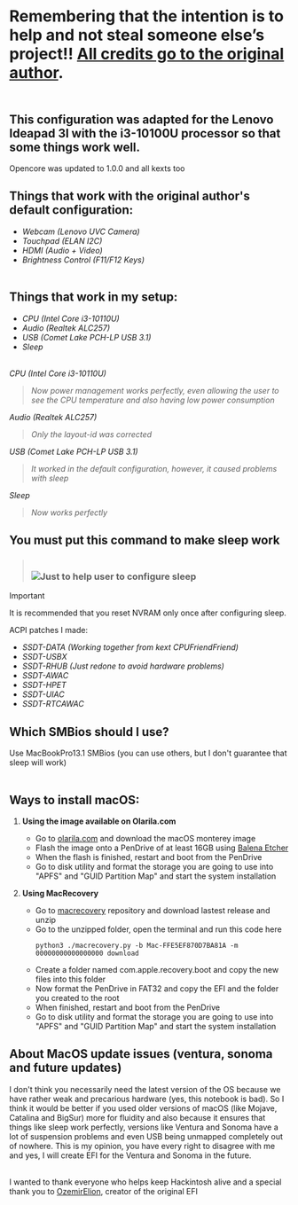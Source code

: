 # **Remembering that the intention is to help and not steal someone else’s project!! [All credits go to the original author](https://www.olarila.com/topic/19326-efi-lenovo-ideapad-3i-15iml05-82bs0001br/).**

## <br/>This configuration was adapted for the Lenovo Ideapad 3I with the i3-10100U processor so that some things work well.<br>
Opencore was updated to 1.0.0 and all kexts too
## **Things that work with the original author's default configuration:**

  - *Webcam (Lenovo UVC Camera)*
  - *Touchpad (ELAN I2C)*
  - *HDMI (Audio + Video)*
  - *Brightness Control (F11/F12 Keys)*
<br/><br/>

## **Things that work in my setup:**

  - *CPU (Intel Core i3-10110U)*
  - *Audio (Realtek ALC257)*
  - *USB (Comet Lake PCH-LP USB 3.1)*
  - *Sleep*
<br><br/>
 
*CPU (Intel Core i3-10110U)*
> *Now power management works perfectly, even allowing the user to see the CPU temperature and also having low power consumption*

*Audio (Realtek ALC257)*
> *Only the layout-id was corrected*

*USB (Comet Lake PCH-LP USB 3.1)*
> *It worked in the default configuration, however, it caused problems with sleep*

*Sleep*
> *Now works perfectly*

## You must put this command to make sleep work
> ### <br>![Just to help user to configure sleep](https://github.com/Ats0c/Hackintosh-Config-Lenovo-IdeaPad-3I_10110U/blob/main/Sleep_config.png)<br/>

> [!IMPORTANT]
> It is recommended that you reset NVRAM only once after configuring sleep.

ACPI patches I made:
 - *SSDT-DATA (Working together from kext CPUFriendFriend)*
 - *SSDT-USBX*
 - *SSDT-RHUB (Just redone to avoid hardware problems)*
 - *SSDT-AWAC*
 - *SSDT-HPET*
 - *SSDT-UIAC*
 - *SSDT-RTCAWAC*

## Which SMBios should I use?
Use MacBookPro13.1 SMBios (you can use others, but I don't guarantee that sleep will work)
<br><br/>

## Ways to install macOS:
1. **Using the image available on Olarila.com**
   - Go to [olarila.com](https://www.olarila.com/topic/6278-olarila-vanilla-images-macos-installer/) and download the macOS monterey image
   - Flash the image onto a PenDrive of at least 16GB using [Balena Etcher](https://etcher.balena.io/)
   - When the flash is finished, restart and boot from the PenDrive
   - Go to disk utility and format the storage you are going to use into "APFS" and "GUID Partition Map" and start the system installation
  
2. **Using MacRecovery**
   - Go to [macrecovery](https://github.com/luchina-gabriel/macrecovery) repository and download lastest release and unzip
   - Go to the unzipped folder, open the terminal and run this code here
     ```
     python3 ./macrecovery.py -b Mac-FFE5EF870D7BA81A -m 00000000000000000 download
     ```
   - Create a folder named com.apple.recovery.boot and copy the new files into this folder
   - Now format the PenDrive in FAT32 and copy the EFI and the folder you created to the root
   - When finished, restart and boot from the PenDrive
   - Go to disk utility and format the storage you are going to use into "APFS" and "GUID Partition Map" and start the system installation

## About MacOS update issues (ventura, sonoma and future updates)
I don't think you necessarily need the latest version of the OS because we have rather weak and precarious hardware (yes, this notebook is bad). So I think it would be better if you used older versions of macOS (like Mojave, Catalina and BigSur) more for fluidity and also because it ensures that things like sleep work perfectly, versions like Ventura and Sonoma have a lot of suspension problems and even USB being unmapped completely out of nowhere. This is my opinion, you have every right to disagree with me and yes, I will create EFI for the Ventura and Sonoma in the future.

<br>I wanted to thank everyone who helps keep Hackintosh alive and a special thank you to [OzemirElion](https://www.olarila.com/profile/67412-ozemirelion/), creator of the original EFI<br/>
